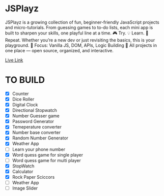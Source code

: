 <!-- @format -->

# JSPlayz

JSPlayz is a growing collection of fun, beginner-friendly JavaScript projects and micro-tutorials. From guessing games to to-do lists, each mini app is built to sharpen your skills, one playful line at a time. 🎮 Try. 💡 Learn. 🔁 Repeat. Whether you’re a new dev or just revisiting the basics, this is your playground. 🧠 Focus: Vanilla JS, DOM, APIs, Logic Building 💾 All projects in one place — open source, organized, and interactive.

[Live Link](https://nickfrost2.github.io/JSPlayz/ "JSPlayz")

# TO BUILD

- [x] Counter
- [x] Dice Roller
- [x] Digital Clock
- [x] Directional Stopwatch
- [x] Number Guesser game
- [x] Password Generator
- [x] Temeperature converter
- [x] Number base converter
- [x] Random Number Generator
- [x] Weather App
- [ ] Learn your phone number
- [x] Word quess game for single player
- [ ] Word quess game for multi player
- [x] StopWatch
- [x] Calculator
- [x] Rock Paper Sciccors
- [ ] Weather App
- [ ] Image Slider

